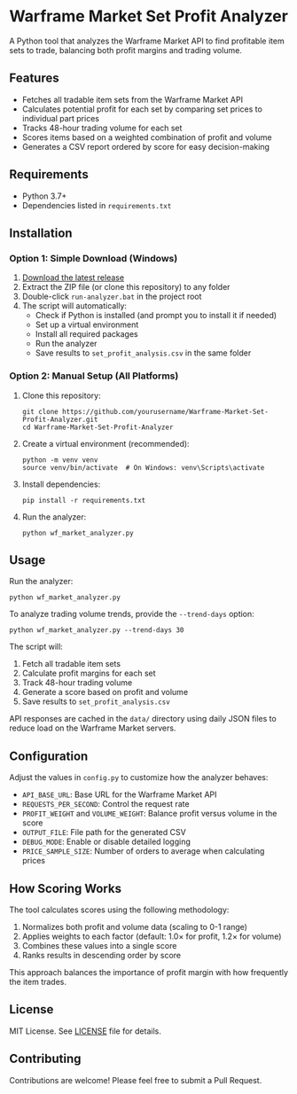 # Warframe Market Set Profit Analyzer

A Python tool that analyzes the Warframe Market API to find profitable item sets to trade, balancing both profit margins and trading volume.

## Features

- Fetches all tradable item sets from the Warframe Market API
- Calculates potential profit for each set by comparing set prices to individual part prices
- Tracks 48-hour trading volume for each set
- Scores items based on a weighted combination of profit and volume
- Generates a CSV report ordered by score for easy decision-making

## Requirements

- Python 3.7+
- Dependencies listed in `requirements.txt`

## Installation

### Option 1: Simple Download (Windows)

1. [Download the latest release](https://github.com/Engusseus/Warframe-Market-Set-Profit-Analyzer/releases/tag/v0.1.0) 
2. Extract the ZIP file (or clone this repository) to any folder
3. Double-click `run-analyzer.bat` in the project root
4. The script will automatically:
   - Check if Python is installed (and prompt you to install it if needed)
   - Set up a virtual environment
   - Install all required packages
   - Run the analyzer
   - Save results to `set_profit_analysis.csv` in the same folder

### Option 2: Manual Setup (All Platforms)

1. Clone this repository:
   ```
   git clone https://github.com/yourusername/Warframe-Market-Set-Profit-Analyzer.git
   cd Warframe-Market-Set-Profit-Analyzer
   ```

2. Create a virtual environment (recommended):
   ```
   python -m venv venv
   source venv/bin/activate  # On Windows: venv\Scripts\activate
   ```

3. Install dependencies:
   ```
   pip install -r requirements.txt
   ```

4. Run the analyzer:
   ```
   python wf_market_analyzer.py
   ```

## Usage

Run the analyzer:

```
python wf_market_analyzer.py
```

To analyze trading volume trends, provide the `--trend-days` option:

```
python wf_market_analyzer.py --trend-days 30
```

The script will:
1. Fetch all tradable item sets
2. Calculate profit margins for each set
3. Track 48-hour trading volume
4. Generate a score based on profit and volume
5. Save results to `set_profit_analysis.csv`

API responses are cached in the `data/` directory using daily JSON files to reduce load on the Warframe Market servers.

## Configuration

Adjust the values in `config.py` to customize how the analyzer behaves:

- `API_BASE_URL`: Base URL for the Warframe Market API
- `REQUESTS_PER_SECOND`: Control the request rate
- `PROFIT_WEIGHT` and `VOLUME_WEIGHT`: Balance profit versus volume in the score
- `OUTPUT_FILE`: File path for the generated CSV
- `DEBUG_MODE`: Enable or disable detailed logging
- `PRICE_SAMPLE_SIZE`: Number of orders to average when calculating prices

## How Scoring Works

The tool calculates scores using the following methodology:

1. Normalizes both profit and volume data (scaling to 0-1 range)
2. Applies weights to each factor (default: 1.0× for profit, 1.2× for volume)
3. Combines these values into a single score
4. Ranks results in descending order by score

This approach balances the importance of profit margin with how frequently the item trades.

## License

MIT License. See [LICENSE](LICENSE) file for details.

## Contributing

Contributions are welcome! Please feel free to submit a Pull Request.

